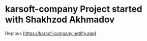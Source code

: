 # karsoft-company Project started with Shakhzod Akhmadov
Deploys [https://karsof-company.netlify.app]
